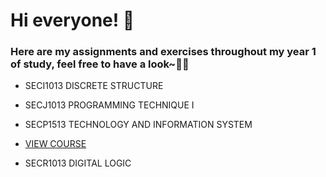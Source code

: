 <h1> Hi everyone! 🙌</h1>
<h3> Here are my assignments and exercises throughout my year 1 of study, feel free to have a look~📝🤭</h3>

- SECI1013 DISCRETE STRUCTURE

- SECJ1013 PROGRAMMING TECHNIQUE I

- SECP1513 TECHNOLOGY AND INFORMATION SYSTEM
    <li><a href="https://github.com/lauyeewen123/SECPH-Y1S1/tree/main/SECP1513%20TECHNOLOGY%20AND%20INFORMATION%20SYSTEM" class="button">VIEW COURSE</a></li>

- SECR1013 DIGITAL LOGIC
